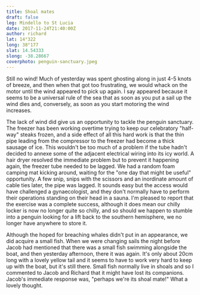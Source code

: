 ```yaml
---
title: Shoal mates
draft: false
leg: Mindello to St Lucia
date: 2017-11-24T21:40:00Z
author: richard
lat: 14°322
long: 38°177
slat: 14.54333
slong: -38.28667
coverphoto: penguin-sanctuary.jpeg
---
```

Still no wind! Much of yesterday was spent ghosting along in just 4-5 knots
of breeze, and then when that got too frustrating, we would
whack on the motor until the wind appeared to pick up again. I say appeared
because it seems to be a universal rule of the sea that as
soon as you put a sail up the wind dies and, conversely, as soon as you
start motoring the wind increases.

The lack of wind did give us an opportunity to tackle the penguin
sanctuary. The freezer has been working overtime trying to keep our
celebratory "half-way" steaks frozen, and a side effect of all this hard
work is that the thin pipe leading from the compressor to the freezer
had become a thick sausage of ice. This wouldn't be too much of a problem
if the tube hadn't decided to annexe some of the adjacent
electrical wiring into its icy world. A hair dryer resolved the immediate
problem but to prevent it happening again, the freezer tube needed
to be lagged. We had a random foam camping mat kicking around, waiting for
the "one day that might be useful" opportunity. A few snip,
snips with the scissors and an inordinate amount of cable ties later, the
pipe was lagged. It sounds easy but the access would have
challenged a gynaecologist, and they don't normally have to perform their
operations standing on their head in a sauna. I'm pleased to
report that the exercise was a complete success, although it does mean our
chilly locker is now no longer quite so chilly, and so should
we happen to stumble into a penguin looking for a lift back to the southern
hemisphere, we no longer have anywhere to store it.

Although the hoped for breaching whales didn't put in an appearance, we did
acquire a small fish. When we were changing sails the
night before Jacob had mentioned that there was a small fish swimming
alongside the boat, and then yesterday afternoon, there it was
again. It's only about 20cm long with a lovely yellow tail and it seems to
have to work very hard to keep up with the boat, but it's still there.
Small fish normally live in shoals and so I commented to Jacob and Richard
that it might have lost its companions. Jacob's immediate
response was, "perhaps we're its shoal mate!" What a lovely thought.


